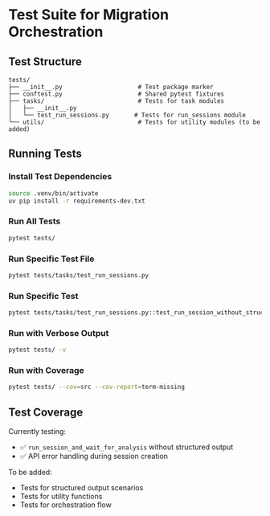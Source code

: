 # Test Suite for Migration Orchestration

## Test Structure

```
tests/
├── __init__.py                     # Test package marker
├── conftest.py                     # Shared pytest fixtures
├── tasks/                          # Tests for task modules
│   ├── __init__.py
│   └── test_run_sessions.py       # Tests for run_sessions module
└── utils/                          # Tests for utility modules (to be added)
```

## Running Tests

### Install Test Dependencies
```bash
source .venv/bin/activate
uv pip install -r requirements-dev.txt
```

### Run All Tests
```bash
pytest tests/
```

### Run Specific Test File
```bash
pytest tests/tasks/test_run_sessions.py
```

### Run Specific Test
```bash
pytest tests/tasks/test_run_sessions.py::test_run_session_without_structured_output
```

### Run with Verbose Output
```bash
pytest tests/ -v
```

### Run with Coverage
```bash
pytest tests/ --cov=src --cov-report=term-missing
```

## Test Coverage

Currently testing:
- ✅ `run_session_and_wait_for_analysis` without structured output
- ✅ API error handling during session creation

To be added:
- Tests for structured output scenarios
- Tests for utility functions
- Tests for orchestration flow
